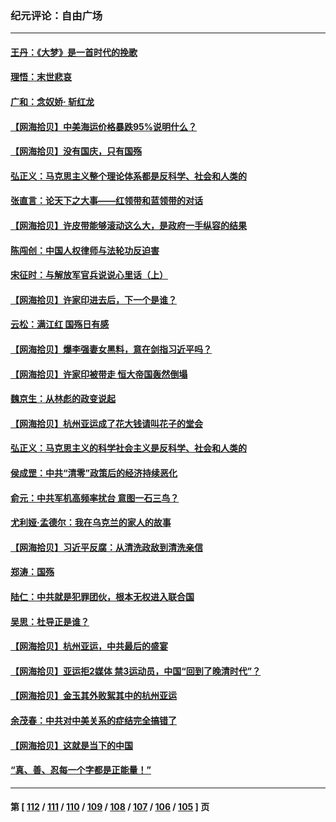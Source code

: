 ### 纪元评论：自由广场
---
#### [王丹：《大梦》是一首时代的挽歌](../../pages/nsc993/n14090218.md) 
#### [理悟：末世悲哀](../../pages/nsc993/n14090239.md) 
#### [广和：念奴娇· 斩红龙](../../pages/nsc993/n14090227.md) 
#### [【网海拾贝】中美海运价格暴跌95%说明什么？](../../pages/nsc993/n14090212.md) 
#### [【网海拾贝】没有国庆，只有国殇](../../pages/nsc993/n14087799.md) 
#### [弘正义：马克思主义整个理论体系都是反科学、社会和人类的](../../pages/nsc993/n14087194.md) 
#### [张直言：论天下之大事——红领带和蓝领带的对话](../../pages/nsc993/n14087488.md) 
#### [【网海拾贝】许皮带能够滚动这么大，是政府一手纵容的结果](../../pages/nsc993/n14087186.md) 
#### [陈闯创：中国人权律师与法轮功反迫害](../../pages/nsc993/n14086954.md) 
#### [宋征时：与解放军官兵说说心里话（上）](../../pages/nsc993/n14086910.md) 
#### [【网海拾贝】许家印进去后，下一个是谁？](../../pages/nsc993/n14085853.md) 
#### [云松：满江红 国殇日有感](../../pages/nsc993/n14085842.md) 
#### [【网海拾贝】爆李强妻女黑料，意在剑指习近平吗？](../../pages/nsc993/n14085361.md) 
#### [【网海拾贝】许家印被带走 恒大帝国轰然倒塌](../../pages/nsc993/n14084263.md) 
#### [魏京生：从林彪的政变说起](../../pages/nsc993/n14084255.md) 
#### [【网海拾贝】杭州亚运成了花大钱请叫花子的堂会](../../pages/nsc993/n14083160.md) 
#### [弘正义：马克思主义的科学社会主义是反科学、社会和人类的](../../pages/nsc993/n14083124.md) 
#### [侯成罡：中共“清零”政策后的经济持续恶化](../../pages/nsc993/n14083084.md) 
#### [俞元：中共军机高频率扰台 意图一石三鸟？](../../pages/nsc993/n14082855.md) 
#### [尤利娅‧孟德尔：我在乌克兰的家人的故事](../../pages/nsc993/n14081436.md) 
#### [【网海拾贝】习近平反腐：从清洗政敌到清洗亲信](../../pages/nsc993/n14082325.md) 
#### [郑涛：国殇](../../pages/nsc993/n14082279.md) 
#### [陆仁：中共就是犯罪团伙，根本无权进入联合国](../../pages/nsc993/n14082227.md) 
#### [吴思：杜导正是谁？](../../pages/nsc993/n14082201.md) 
#### [【网海拾贝】杭州亚运，中共最后的盛宴](../../pages/nsc993/n14081352.md) 
#### [【网海拾贝】亚运拒2媒体 禁3运动员，中国“回到了晚清时代”？](../../pages/nsc993/n14080503.md) 
#### [【网海拾贝】金玉其外败絮其中的杭州亚运](../../pages/nsc993/n14080086.md) 
#### [余茂春：中共对中美关系的症结完全搞错了](../../pages/nsc993/n14080061.md) 
#### [【网海拾贝】这就是当下的中国](../../pages/nsc993/n14079698.md) 
#### [“真、善、忍每一个字都是正能量！”](../../pages/nsc993/n14079694.md) 

---
#### 第 [ [112](./112.md) / [111](./111.md) / [110](./110.md) / [109](./109.md) / [108](./108.md) / [107](./107.md) / [106](./106.md) / [105](./105.md) ] 页
